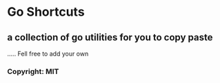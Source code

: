 # Go Shortcuts

## a collection of go utilities for you to copy paste

..... Fell free to add your own

### Copyright: MIT
